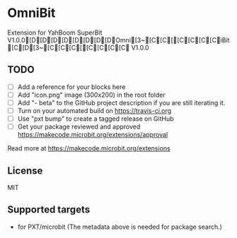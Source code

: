 # OmniBit

Extension for YahBoom SuperBit V1.0.0[D[D[D[D[D[D[D[DOmni[3~[C[C[[C[C[C[CiBit[C[D[3~[C[C[C[[C[C[C[C V1.0.0

## TODO

- [ ] Add a reference for your blocks here
- [ ] Add "icon.png" image (300x200) in the root folder
- [ ] Add "- beta" to the GitHub project description if you are still iterating it.
- [ ] Turn on your automated build on https://travis-ci.org
- [ ] Use "pxt bump" to create a tagged release on GitHub
- [ ] Get your package reviewed and approved https://makecode.microbit.org/extensions/approval

Read more at https://makecode.microbit.org/extensions

## License

MIT

## Supported targets

* for PXT/microbit
(The metadata above is needed for package search.)

